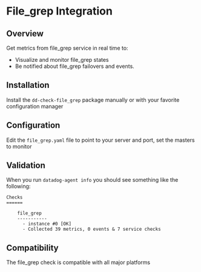 # File_grep Integration

## Overview

Get metrics from file_grep service in real time to:

* Visualize and monitor file_grep states
* Be notified about file_grep failovers and events.

## Installation

Install the `dd-check-file_grep` package manually or with your favorite configuration manager

## Configuration

Edit the `file_grep.yaml` file to point to your server and port, set the masters to monitor

## Validation

When you run `datadog-agent info` you should see something like the following:

    Checks
    ======

        file_grep
        -----------
          - instance #0 [OK]
          - Collected 39 metrics, 0 events & 7 service checks

## Compatibility

The file_grep check is compatible with all major platforms
